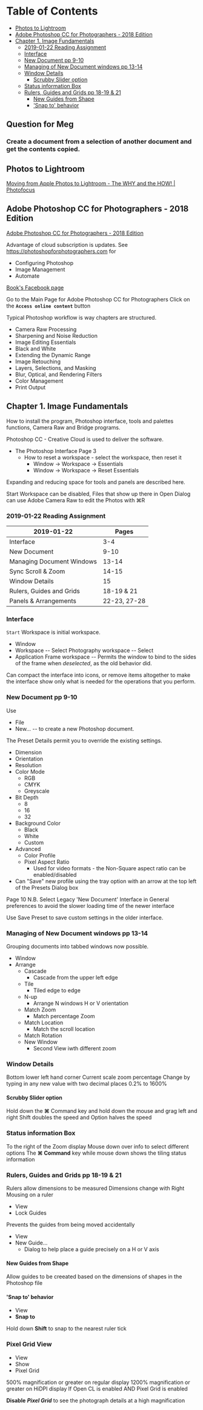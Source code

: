 
# Table of Contents
<!-- toc -->

- [Photos to Lightroom](#Photos-to-Lightroom)
- [Adobe Photoshop CC for Photographers - 2018 Edition](#Adobe-Photoshop-CC-for-Photographers---2018-Edition)
- [Chapter 1. Image Fundamentals](#Chapter-1-Image-Fundamentals)
  * [2019-01-22 Reading Assignment](#2019-01-22-Reading-Assignment)
  * [Interface](#Interface)
  * [New Document pp 9-10](#New-Document-pp-9-10)
  * [Managing of New Document windows pp 13-14](#Managing-of-New-Document-windows-pp-13-14)
  * [Window Details](#Window-Details)
    + [Scrubby Slider option](#Scrubby-Slider-option)
  * [Status information Box](#Status-information-Box)
  * [Rulers, Guides and Grids pp 18-19 & 21](#Rulers-Guides-and-Grids-pp-18-19--21)
    + [New Guides from Shape](#New-Guides-from-Shape)
    + ['Snap to' behavior](#Snap-to-behavior)

<!-- tocstop -->
 
## Question for Meg

### Create a document from a selection of another document and get the contents copied.

 
 
## Photos to Lightroom

[Moving from Apple Photos to Lightroom - The WHY and the HOW! \| Photofocus](https://photofocus.com/2016/09/20/moving-from-apple-photos-to-lightroom-the-why-and-the-how/)


## Adobe Photoshop CC for Photographers - 2018 Edition

[Adobe Photoshop CC for Photographers - 2018 Edition](:note:4a2deec7-2b5c-41cb-8dcd-2b363ec2cabe)

Advantage of cloud subscription is updates.
See https://photoshopforphotographers.com for 
* Configuring Photoshop
* Image Management
* Automate

[Book's Facebook page](https://facebook.com/MartinEveningPhotoshopAndPhotography)

Go to the Main Page for
Adobe Photoshop CC for Photographers
Click on the **`Access online content`** button

Typical Photoshop workflow is way chapters are structured.

* Camera Raw Processing
* Sharpening and Noise Reduction
* Image Editing Essentials
* Black and White
* Extending the Dynamic Range
* Image Retouching
* Layers, Selections, and Masking
* Blur, Optical, and Rendering Filters
* Color Management
* Print Output


## Chapter 1. Image Fundamentals

How to install the program, Photoshop interface, tools and palettes functions, Camera Raw and Bridge programs.

Photoshop CC - Creative Cloud is used to deliver the software.

* The Photoshop Interface Page 3
  * How to reset a workspace - select the workspace, then reset it
    * Window -> Workspace -> Essentials
    * Window -> Workspace -> Reset Essentials


Expanding and reducing space for tools and panels are described here.

Start Workspace can be disabled,
Files that show up there in Open Dialog can use Adobe Camera Raw to edit the Photos with &#8984;R

### 2019-01-22 Reading Assignment


| 2019-01-22  | Pages|
| ---          | ---  |
| Interface    | 3-4  |
| New Document | 9-10 |
| Managing Document Windows | 13-14 |
| Sync Scroll & Zoom | 14-15 |
| Window Details | 15 |
| Rulers, Guides and Grids | 18-19 & 21 |
| Panels & Arrangements | 22-23, 27-28 |

### Interface

`Start` Workspace is initial workspace.
- Window
- Workspace
-- Select Photography workspace
-- Select 
- Application Frame workspace
-- Permits the window to bind to  the sides of the frame when *deselected*, as the old behavior did. 

Can compact the interface into icons, or remove items altogether to make the interface show only what is needed for the operations that you perform.

### New Document pp 9-10

Use
- File
- New...
-- to create a new Photoshop document.

The Preset Details permit you to override the existing settings. 

- Dimension
- Orientation
- Resolution
- Color Mode
  - RGB
  - CMYK
  - Greyscale
- Bit Depth
  - 8
  - 16
  - 32
- Background Color
  - Black
  - White
  - Custom
- Advanced
  - Color Profile
  - Pixel Aspect Ratio
    - Used for video formats - the Non-Square aspect ratio can be enabled/disabled
- Can "Save" new profile using the tray option with an arrow at the top left of the Presets Dialog box


Page 10
N.B. Select Legacy 'New Document' Interface in General preferences to avoid the slower loading time of the newer interface

Use Save Preset to save custom settings in the older interface.

### Managing of New Document windows pp 13-14

Grouping documents into tabbed windows now possible.

- Window
- Arrange
  - Cascade
    - Cascade from the upper left edge
  - Tile
    - Tiled edge to edge
  - N-up
    - Arrange N windows H or V orientation
  - Match Zoom
    - Match percentage Zoom
  - Match Location
    - Match the scroll location
  - Match Rotation
  - New Window
    - Second View iwth different zoom

### Window Details

Bottom lower left hand corner
Current scale zoom percentage
Change by typing in any new value with two decimal places 0.2% to 1600%

#### Scrubby Slider option

Hold down the **&#8984;** Command key and hold down the mouse and grag left and right
Shift doubles the speed and 
Option halves the speed


### Status information Box

To the right of the Zoom display
Mouse down over info to select different options
The **&#8984; Command** key while mouse down shows the tiling status information


### Rulers, Guides and Grids pp 18-19 & 21

Rulers allow dimensions to be measured
Dimensions change with Right Mousing on a ruler
* View
* Lock Guides

Prevents the guides from being moved accidentally

* View
* New Guide...
  * Dialog to help place a guide precisely on a H or V axis

#### New Guides from Shape

Allow guides to be creeated based on the dimensions of shapes in the Photoshop file


#### 'Snap to' behavior

* View
* **Snap to**


Hold down **Shift** to snap to the nearest ruler tick

### Pixel Grid View

* View
* Show
* Pixel Grid

500% magnification or greater on regular display
1200% magnification or greater on HiDPI display
If Open CL is enabled AND Pixel Grid is enabled

**Disable** *__Pixel Grid__* to see the photograph details at a high magnification

